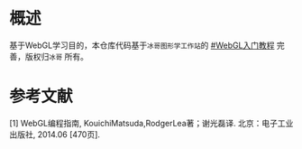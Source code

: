   # 概述
  基于WebGL学习目的，本仓库代码基于`冰哥图形学工作站`的 [#WebGL入门教程](https://gitee.com/jsonco/webgl-techer.git) 完善，版权归`冰哥` 所有。

  # 参考文献

[1] WebGL编程指南, KouichiMatsuda,RodgerLea著；谢光磊译. 北京：电子工业出版社, 2014.06 [470页].
